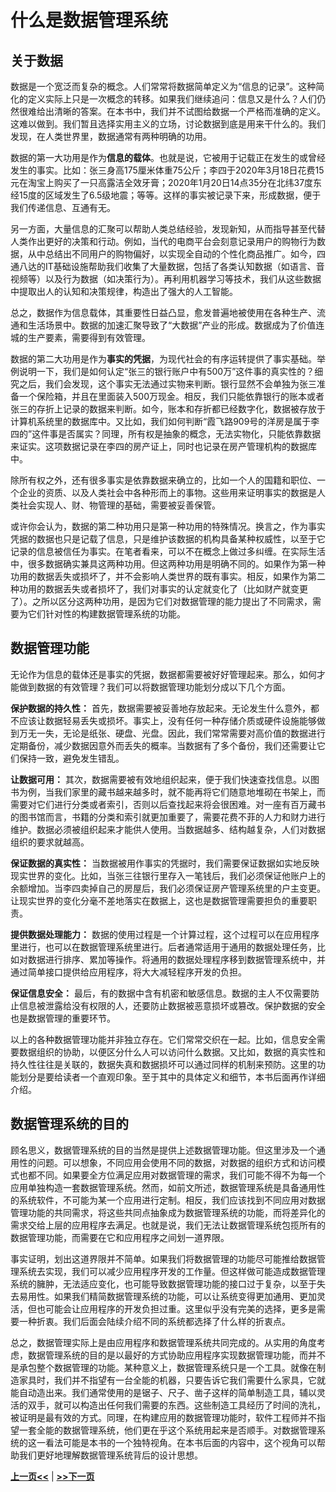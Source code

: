 # 什么是数据管理系统

## 关于数据

数据是一个宽泛而复杂的概念。人们常常将数据简单定义为“信息的记录”。这种简化的定义实际上只是一次概念的转移。如果我们继续追问：信息又是什么？人们仍然很难给出清晰的答案。在本书中，我们并不试图给数据一个严格而准确的定义。这难以做到。我们暂且选择实用主义的立场，讨论数据到底是用来干什么的。我们发现，在人类世界里，数据通常有两种明确的功用。

数据的第一大功用是作为**信息的载体**。也就是说，它被用于记载正在发生的或曾经发生的事实。比如：张三身高175厘米体重75公斤；李四于2020年3月18日花费15元在淘宝上购买了一只高露洁全效牙膏；2020年1月20日14点35分在北纬37度东经15度的区域发生了6.5级地震；等等。这样的事实被记录下来，形成数据，便于我们传递信息、互通有无。

另一方面，大量信息的汇聚可以帮助人类总结经验，发现新知，从而指导甚至代替人类作出更好的决策和行动。例如，当代的电商平台会刻意记录用户的购物行为数据，从中总结出不同用户的购物偏好，以实现全自动的个性化商品推广。如今，四通八达的IT基础设施帮助我们收集了大量数据，包括了各类认知数据（如语言、音视频等）以及行为数据（如决策行为）。再利用机器学习等技术，我们从这些数据中提取出人的认知和决策规律，构造出了强大的人工智能。

总之，数据作为信息载体，其重要性日益凸显，愈发普遍地被使用在各种生产、流通和生活场景中。数据的加速汇聚导致了“大数据”产业的形成。数据成为了价值连城的生产要素，需要得到有效管理。

数据的第二大功用是作为**事实的凭据**，为现代社会的有序运转提供了事实基础。举例说明一下，我们是如何认定“张三的银行账户中有500万”这件事的真实性的？细究之后，我们会发现，这个事实无法通过实物来判断。银行显然不会单独为张三准备一个保险箱，并且在里面装入500万现金。相反，我们只能依靠银行的账本或者张三的存折上记录的数据来判断。如今，账本和存折都已经数字化，数据被存放于计算机系统里的数据库中。又比如，我们如何判断“霞飞路909号的洋房是属于李四的”这件事是否属实？同理，所有权是抽象的概念，无法实物化，只能依靠数据来证实。这项数据记录在李四的房产证上，同时也记录在房产管理机构的数据库中。

除所有权之外，还有很多事实是依靠数据来确立的，比如一个人的国籍和职位、一个企业的资质、以及人类社会中各种形而上的事物。这些用来证明事实的数据是人类社会实现人、财、物管理的基础，需要被妥善保管。

或许你会认为，数据的第二种功用只是第一种功用的特殊情况。换言之，作为事实凭据的数据也只是记载了信息，只是维护该数据的机构具备某种权威性，以至于它记录的信息被信任为事实。在笔者看来，可以不在概念上做过多纠缠。在实际生活中，很多数据确实兼具这两种功用。但这两种功用是明确不同的。如果作为第一种功用的数据丢失或损坏了，并不会影响人类世界的既有事实。相反，如果作为第二种功用的数据丢失或者损坏了，我们对事实的认定就变化了（比如财产就变更了）。之所以区分这两种功用，是因为它们对数据管理的能力提出了不同需求，需要为它们针对性的构建数据管理系统的功能。

## 数据管理功能

无论作为信息的载体还是事实的凭据，数据都需要被好好管理起来。那么，如何才能做到数据的有效管理？我们可以将数据管理功能划分成以下几个方面。

**保护数据的持久性：** 首先，数据需要被妥善地存放起来。无论发生什么意外，都不应该让数据轻易丢失或损坏。事实上，没有任何一种存储介质或硬件设施能够做到万无一失，无论是纸张、硬盘、光盘。因此，我们常常需要对高价值的数据进行定期备份，减少数据因意外而丢失的概率。当数据有了多个备份，我们还需要让它们保持一致，避免发生错乱。

**让数据可用：** 其次，数据需要被有效地组织起来，便于我们快速查找信息。以图书为例，当我们家里的藏书越来越多时，就不能再将它们随意地堆砌在书架上，而需要对它们进行分类或者索引，否则以后查找起来将会很困难。对一座有百万藏书的图书馆而言，书籍的分类和索引就更加重要了，需要花费不菲的人力和财力进行维护。数据必须被组织起来才能供人使用。当数据越多、结构越复杂，人们对数据组织的要求就越高。

**保证数据的真实性：** 当数据被用作事实的凭据时，我们需要保证数据如实地反映现实世界的变化。比如，当张三往银行里存入一笔钱后，我们必须保证他账户上的余额增加。当李四卖掉自己的房屋后，我们必须保证房产管理系统里的户主变更。让现实世界的变化分毫不差地落实在数据上，这也是数据管理需要担负的重要职责。

**提供数据处理能力：** 数据的使用过程是一个计算过程，这个过程可以在应用程序里进行，也可以在数据管理系统里进行。后者通常适用于通用的数据处理任务，比如对数据进行排序、累加等操作。将通用的数据处理程序移到数据管理系统中，并通过简单接口提供给应用程序，将大大减轻程序开发的负担。

**保证信息安全：** 最后，有的数据中含有机密和敏感信息。数据的主人不仅需要防止信息被泄露给没有权限的人，还要防止数据被恶意损坏或篡改。保护数据的安全也是数据管理的重要环节。

以上的各种数据管理功能并非独立存在。它们常常交织在一起。比如，信息安全需要数据组织的协助，以便区分什么人可以访问什么数据。又比如，数据的真实性和持久性往往是关联的，数据失真和数据损坏可以通过同样的机制来预防。这里的功能划分是要给读者一个直观印象。至于其中的具体定义和细节，本书后面再作详细介绍。

## 数据管理系统的目的

顾名思义，数据管理系统的目的当然是提供上述数据管理功能。但这里涉及一个通用性的问题。可以想象，不同应用会使用不同的数据，对数据的组织方式和访问模式也都不同。如果要全方位满足应用对数据管理的需求，我们可能不得不为每一个应用单独构造一套数据管理系统。然而，如前文所述，数据管理系统是具备通用性的系统软件，不可能为某一个应用进行定制。相反，我们应该找到不同应用对数据管理功能的共同需求，将这些共同点抽象成为数据管理系统的功能，而将差异化的需求交给上层的应用程序去满足。也就是说，我们无法让数据管理系统包揽所有的数据管理功能，而需要在它和应用程序之间划一道界限。

事实证明，划出这道界限并不简单。如果我们将数据管理的功能尽可能推给数据管理系统去实现，我们可以减少应用程序开发的工作量。但这样做可能造成数据管理系统的臃肿，无法适应变化，也可能导致数据管理功能的接口过于复杂，以至于失去易用性。如果我们精简数据管理系统的功能，可以让系统变得更加通用、更加灵活，但也可能会让应用程序的开发负担过重。这里似乎没有完美的选择，更多是需要一种折衷。我们后面会陆续介绍不同的系统都选择了什么样的折衷点。

总之，数据管理实际上是由应用程序和数据管理系统共同完成的。从实用的角度考虑，数据管理系统的目的是以最好的方式协助应用程序实现数据管理功能，而并不是承包整个数据管理的功能。某种意义上，数据管理系统只是一个工具。就像在制造家具时，我们并不指望有一台全能的机器，只要告诉它我们需要什么家具，它就能自动造出来。我们通常使用的是锯子、尺子、凿子这样的简单制造工具，辅以灵活的双手，就可以构造出任何我们需要的东西。这些制造工具经历了时间的洗礼，被证明是最有效的方式。同理，在构建应用的数据管理功能时，软件工程师并不指望一套全能的数据管理系统，他们更在乎这个系统用起来是否顺手。对数据管理系统的这一看法可能是本书的一个独特视角。在本书后面的内容中，这个视角可以帮助我们更好地理解数据管理系统背后的设计思想。

[**上一页<<**](chapter1.1.md) | [**>>下一页**](chapter1.3.md)
